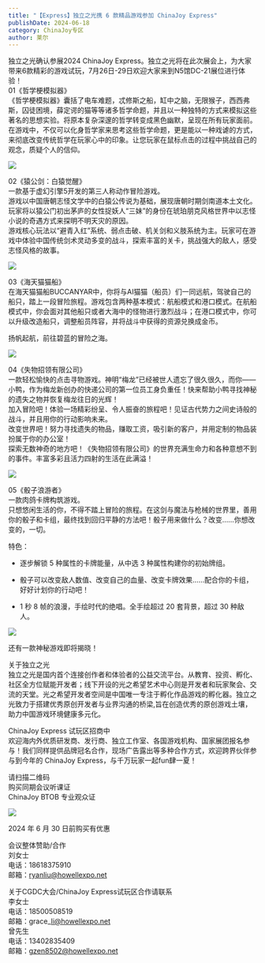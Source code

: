 ```yaml
---
title: "【Express】独立之光携 6 款精品游戏参加 ChinaJoy Express"
publishDate: 2024-06-18
category: ChinaJoy专区
author: 莱尔
---
```


独立之光确认参展2024 ChinaJoy Express。独立之光将在此次展会上，为大家带来6款精彩的游戏试玩，7月26日-29日欢迎大家来到N5馆DC-21展位进行体验！  
01《哲学梗模拟器》  
《哲学梗模拟器》囊括了电车难题，忒修斯之船，缸中之脑，无限猴子，西西弗斯，囚徒困境，薛定谔的猫等等诸多哲学命题，并且以一种独特的方式来模拟这些著名的思想实验。将原本复杂深邃的哲学转变成黑色幽默，呈现在所有玩家面前。  
在游戏中，不仅可以化身哲学家来思考这些哲学命题，更是能以一种戏谑的方式，来彻底改变传统哲学在玩家心中的印象。让您玩家在鼠标点击的过程中挑战自己的观念，质疑个人的信仰。

![](https://ec-net-1251389766.cos.ap-shanghai.myqcloud.com/wp-content/uploads/2024/06/20240618225911868-1024x576.png)

02《猿公剑：白猿觉醒》  
一款基于虚幻引擎5开发的第三人称动作冒险游戏。  
游戏以中国唐朝志怪文学中的白猿公传说为基础，展现唐朝时期剑南道本土文化。玩家将以猿公门初出茅庐的女性捉妖人“三妹”的身份在琥珀朋克风格世界中以志怪小说的奇遇方式来探明不明天灾的原因。  
游戏核心玩法以“避青入红”系统、弱点击破、机关剑和义肢系统为主。玩家可在游戏中体验中国传统剑术灵动多变的战斗，探索丰富的关卡，挑战强大的敌人，感受志怪风格的故事。

![](https://ec-net-1251389766.cos.ap-shanghai.myqcloud.com/wp-content/uploads/2024/06/20240618225915231-1024x576.jpg)

03《海天猫猫船》  
在海天猫猫船BUCCANYAR中，你将与AI猫猫（船员）们一同远航，驾驶自己的船只，踏上一段冒险旅程。游戏包含两种基本模式：航船模式和港口模式。在航船模式中，你会面对其他船只或者大海中的怪物进行激烈战斗；在港口模式中，你可以升级改造船只，调整船员阵容，并将战斗中获得的资源兑换成金币。

扬帆起航，前往碧蓝的冒险之海。

![](https://ec-net-1251389766.cos.ap-shanghai.myqcloud.com/wp-content/uploads/2024/06/20240618225937612-1024x577.jpg)

04《失物招领有限公司》  
一款轻松愉快的点击寻物游戏。神明“梅龙”已经被世人遗忘了很久很久，而你——小鸭，作为梅龙新创办的快递公司的第一位员工身负重任！快来帮助小鸭寻找神秘的遗失之物并恢复梅龙往日的光辉！  
加入冒险吧！体验一场精彩纷呈、令人振奋的旅程吧！见证古代势力之间史诗般的战斗，并且用你的行动影响未来。  
改变世界吧！努力寻找遗失的物品，赚取工资，吸引新的客户，并用定制的物品装扮属于你的办公室！  
探索无数神奇的地方吧！《失物招领有限公司》的世界充满生命力和各种意想不到的事件。丰富多彩且活力四射的生活在此满溢！

![](https://ec-net-1251389766.cos.ap-shanghai.myqcloud.com/wp-content/uploads/2024/06/20240618225939798-1024x576.jpg)

05《骰子浪游者》  
一款肉鸽卡牌构筑游戏。  
只想悠闲生活的你，不得不踏上冒险的旅程。在这剑与魔法与枪械的世界里，善用你的骰子和卡组，最终找到回归平静的方法吧！骰子用来做什么？改变……你想改变的，一切。

特色：

- 逐步解锁 5 种属性的卡牌能量，从中选 3 种属性构建你的初始牌组。

- 骰子可以改变敌人数值、改变自己的血量、改变卡牌效果……配合你的卡组，好好计划你的行动吧！

- 1 秒 8 帧的浪漫，手绘时代的绝唱。全手绘超过 20 套背景，超过 30 种敌人。

![](https://ec-net-1251389766.cos.ap-shanghai.myqcloud.com/wp-content/uploads/2024/06/20240618225945246-1024x576.jpg)

还有一款神秘游戏即将揭晓！

关于独立之光  
独立之光是国内首个连接创作者和体验者的公益交流平台。从教育、投资、孵化、社区全方位赋能开发者；线下开设的光之希望艺术中心则是开发者和玩家聚会、交流的天堂。光之希望开发者空间是中国唯一专注于孵化作品游戏的孵化器。独立之光致力于搭建优秀原创开发者与业界沟通的桥梁,旨在创造优秀的原创游戏土壤，助力中国游戏环境健康多元化。

ChinaJoy Express 试玩区招商中  
欢迎海内外优质研发商、发行商、独立工作室、各国游戏机构、国家展团报名参与！我们同样提供品牌冠名合作，现场广告露出等多种合作方式，欢迎跨界伙伴参与到今年的 ChinaJoy Express，与千万玩家一起fun肆一夏！

请扫描二维码  
购买同期会议听课证  
ChinaJoy BTOB 专业观众证

![](https://ec-net-1251389766.cos.ap-shanghai.myqcloud.com/wp-content/uploads/2024/06/20240618225948308.jpg)

2024 年 6 月 30 日前购买有优惠

会议整体赞助/合作  
刘女士  
电话：18618375910  
邮箱：ryanliu@howellexpo.net

关于CGDC大会/ChinaJoy Express试玩区合作请联系  
李女士  
电话：18500508519  
邮箱：grace\_li@howellexpo.net  
曾先生  
电话：13402835409  
邮箱：gzen8502@howellexpo.net
